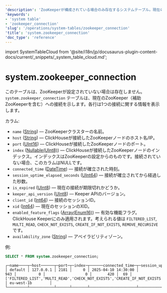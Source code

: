 ```yaml
---
'description': 'ZooKeeperが構成されている場合のみ存在するシステムテーブル。現在のZooKeeperへの接続（補助的なZooKeeperを含む）を表示します。'
'keywords':
- 'system table'
- 'zookeeper_connection'
'slug': '/operations/system-tables/zookeeper_connection'
'title': 'system.zookeeper_connection'
'doc_type': 'reference'
---
```


import SystemTableCloud from '@site/i18n/jp/docusaurus-plugin-content-docs/current/_snippets/_system_table_cloud.md';


# system.zookeeper_connection

<SystemTableCloud/>

このテーブルは、ZooKeeperが設定されていない場合は存在しません。 `system.zookeeper_connection` テーブルは、現在のZooKeeper（補助ZooKeeperを含む）への接続を示します。各行は1つの接続に関する情報を表示します。

カラム:

-   `name` ([String](../../sql-reference/data-types/string.md)) — ZooKeeperクラスターの名前。
-   `host` ([String](../../sql-reference/data-types/string.md)) — ClickHouseが接続したZooKeeperノードのホスト名/IP。
-   `port` ([UInt16](../../sql-reference/data-types/int-uint.md)) — ClickHouseが接続したZooKeeperノードのポート。
-   `index` ([Nullable(UInt8)](../../sql-reference/data-types/int-uint.md)) — ClickHouseが接続したZooKeeperノードのインデックス。インデックスはZooKeeperの設定からのものです。接続されていない場合、このカラムはNULLです。
-   `connected_time` ([DateTime](../../sql-reference/data-types/datetime.md)) — 接続が確立された時刻。
-   `session_uptime_elapsed_seconds` ([UInt64](../../sql-reference/data-types/int-uint.md)) — 接続が確立されてから経過した秒数。
-   `is_expired` ([UInt8](../../sql-reference/data-types/int-uint.md)) — 現在の接続が期限切れかどうか。
-   `keeper_api_version` ([UInt8](../../sql-reference/data-types/int-uint.md)) — Keeper APIのバージョン。
-   `client_id` ([Int64](../../sql-reference/data-types/int-uint.md)) — 接続のセッションID。
-   `xid` ([Int64](../../sql-reference/data-types/int-uint.md)) — 現在のセッションのXID。
-   `enabled_feature_flags` ([Array(Enum16)](../../sql-reference/data-types/array.md)) — 有効な機能フラグ。ClickHouse Keeperにのみ適用されます。考えられる値は `FILTERED_LIST`, `MULTI_READ`, `CHECK_NOT_EXISTS`, `CREATE_IF_NOT_EXISTS`, `REMOVE_RECURSIVE` です。
-   `availability_zone` ([String](../../sql-reference/data-types/string.md)) — アベイラビリティゾーン。

例:

```sql
SELECT * FROM system.zookeeper_connection;
```

```text
┌─name────┬─host──────┬─port─┬─index─┬──────connected_time─┬─session_uptime_elapsed_seconds─┬─is_expired─┬─keeper_api_version─┬─client_id─┬─xid─┬─enabled_feature_flags────────────────────────────────────────────────────┬─availability_zone─┐
│ default │ 127.0.0.1 │ 2181 │     0 │ 2025-04-10 14:30:00 │                            943 │          0 │                  0 │       420 │  69 │ ['FILTERED_LIST','MULTI_READ','CHECK_NOT_EXISTS','CREATE_IF_NOT_EXISTS'] │ eu-west-1b        │
└─────────┴───────────┴──────┴───────┴─────────────────────┴────────────────────────────────┴────────────┴────────────────────┴───────────┴─────┴──────────────────────────────────────────────────────────────────────────┴───────────────────┘
```
